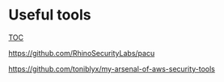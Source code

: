 # Useful tools
[TOC](../README.MD#TOC)

https://github.com/RhinoSecurityLabs/pacu

https://github.com/toniblyx/my-arsenal-of-aws-security-tools
